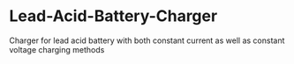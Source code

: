 # Lead-Acid-Battery-Charger
Charger for lead acid battery with both constant current as well as constant voltage charging methods
